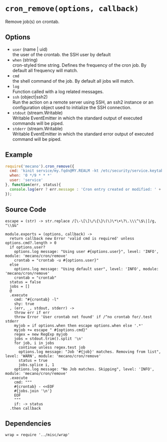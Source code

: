 
# `cron_remove(options, callback)`

Remove job(s) on crontab.

## Options

*   `user` (name | uid)   
    the user of the crontab. the SSH user by default   
*   `when` (string)   
    cron-styled time string. Defines the frequency of the cron job. By default all
    frequency will match.   
*   `cmd`   
    the shell command of the job. By default all jobs will match.   
*   `log`   
    Function called with a log related messages.   
*   `ssh` (object|ssh2)   
    Run the action on a remote server using SSH, an ssh2 instance or an
    configuration object used to initialize the SSH connection.   
*   `stdout` (stream.Writable)   
    Writable EventEmitter in which the standard output of executed commands will
    be piped.   
*   `stderr` (stream.Writable)   
    Writable EventEmitter in which the standard error output of executed command
    will be piped.   

## Example

```js
require('mecano').cron_remove({
  cmd: 'kinit service/my.fqdn@MY.REALM -kt /etc/security/service.keytab',
  when: '0 */9 * * *'
  user: 'service'
}, function(err, status){
  console.log(err ? err.message : 'Cron entry created or modified: ' + !!status);
});
```

## Source Code

    escape = (str) -> str.replace /[\-\[\]\/\{\}\(\)\*\+\?\.\\\^\$\|]/g, "\\$&"

    module.exports = (options, callback) ->
      return callback new Error 'valid cmd is required' unless options.cmd?.length > 0
      if options.user?
        options.log message: "Using user #{options.user}", level: 'INFO', module: 'mecano/cron/remove'
        crontab = "crontab -u #{options.user}"
      else
        options.log message: "Using default user", level: 'INFO', module: 'mecano/cron/remove'
        crontab = "crontab"
      status = false
      jobs = []
      @
      .execute
        cmd: "#{crontab} -l"
        shy: true
      , (err, _, stdout, stderr) ->
        throw err if err
        throw Error 'User crontab not found' if /^no crontab for/.test stderr
        myjob = if options.when then escape options.when else '.*'
        myjob += escape " #{options.cmd}"
        regex = new RegExp myjob
        jobs = stdout.trim().split '\n'
        for job, i in jobs
          continue unless regex.test job
          options.log message: "Job '#{job}' matches. Removing from list", level: 'WARN', module: 'mecano/cron/remove'
          status = true
          jobs.splice i, 1
        options.log message: "No Job matches. Skipping", level: 'INFO', module: 'mecano/cron/remove'
      .execute
        cmd: """
        #{crontab} - <<EOF
        #{jobs.join '\n'}
        EOF
        """
        if: -> status
      .then callback

## Dependencies

    wrap = require '../misc/wrap'
